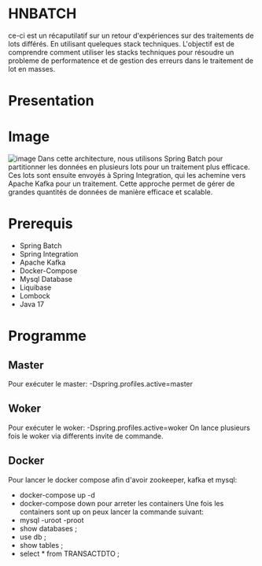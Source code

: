 # HNBATCH
ce-ci est un récaputilatif sur un retour d'expériences sur des traitements de lots différés. En utilisant queleques stack techniques.
L'objectif est de comprendre comment utiliser les stacks techniques pour résoudre un probleme de performatence et de gestion des erreurs dans le traitement de lot en masses.
# Presentation
# Image 
![image](https:https://github.com/Diags/HNBATCH/blob/2cccb8de33f8a50719573299902080fd3fc05e2a/src/main/resources/Capture.PNG)
Dans cette architecture, nous utilisons Spring Batch pour partitionner les données en plusieurs lots pour un traitement plus efficace. 
Ces lots sont ensuite envoyés à Spring Integration, qui les achemine vers Apache Kafka pour un traitement.
 Cette approche permet de gérer de grandes quantités de données de manière efficace et scalable.
# Prerequis
 * Spring Batch
 * Spring Integration
 * Apache Kafka
 * Docker-Compose
 * Mysql Database
 * Liquibase
 * Lombock
 * Java 17
# Programme
## Master
Pour exécuter le master: -Dspring.profiles.active=master
## Woker
Pour exécuter le woker: -Dspring.profiles.active=woker
On lance plusieurs fois le woker via differents invite de commande.
## Docker
Pour lancer le docker compose afin d'avoir zookeeper, kafka et mysql: 
  * docker-compose up -d
  * docker-compose down pour arreter les containers
Une fois les containers sont up on peux lancer la commande suivant:
  * mysql -uroot -proot
  * show databases ;
  * use db ;
  * show tables ;
  * select * from TRANSACTDTO ; 

 
